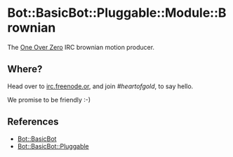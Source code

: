 # Bot::BasicBot::Pluggable::Module::Brownian

The [One Over Zero](http://oneoeverzero.org/) IRC brownian motion producer.

## Where?

Head over to [irc.freenode.or](irc.freenode.org), and join *#heartofgold*, to say hello.

We promise to be friendly :-)

## References

 - [Bot::BasicBot](https://metacpan.org/module/Bot::BasicBot)
 - [Bot::BasicBot::Pluggable](https://metacpan.org/module/Bot::BasicBot::Pluggable)

